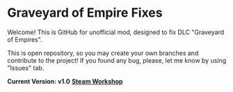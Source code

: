 # Graveyard of Empire Fixes
Welcome! This is GitHub for unofficial mod, designed to fix DLC "Graveyard of Empires".

This is open repository, so you may create your own branches and contribute to the project! If you found any bug, please, let me know by using "Issues" tab.

**Current Version: v1.0**
**[Steam Workshop](https://steamcommunity.com/sharedfiles/filedetails/?id=3440947822)**
